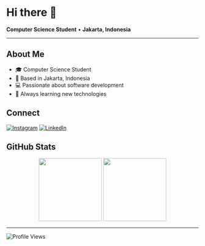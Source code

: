 # Hi there 👋

**Computer Science Student** • **Jakarta, Indonesia**

---

## About Me

- 🎓 Computer Science Student
- 📍 Based in Jakarta, Indonesia  
- 💻 Passionate about software development
- 🌱 Always learning new technologies

## Connect

[![Instagram](https://img.shields.io/badge/Instagram-E4405F?style=flat&logo=instagram&logoColor=white)](https://www.instagram.com/rhankbrguw_/)
[![LinkedIn](https://img.shields.io/badge/LinkedIn-0077B5?style=flat&logo=linkedin&logoColor=white)](https://www.linkedin.com/in/raihan-akbar-2b5820334/)

## GitHub Stats

<div align="center">
<img src="https://github-readme-stats.vercel.app/api?username=rhankbrguw&show_icons=true&theme=dark&hide_border=true&bg_color=0d1117&title_color=58a6ff&text_color=c9d1d9&icon_color=58a6ff" height="165" />
<img src="https://github-readme-stats.vercel.app/api/top-langs?username=rhankbrguw&layout=compact&theme=dark&hide_border=true&bg_color=0d1117&title_color=58a6ff&text_color=c9d1d9" height="165" />
</div>

---

![Profile Views](https://komarev.com/ghpvc/?username=rhankbrguw&color=58a6ff&style=flat)
